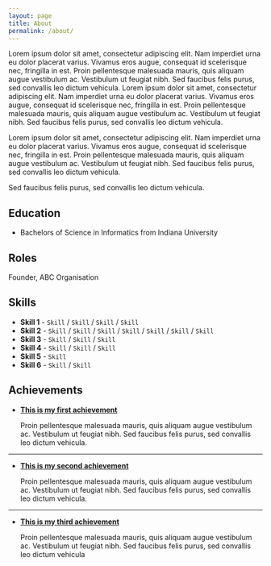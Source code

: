 ```yaml
---
layout: page
title: About
permalink: /about/
---
```


Lorem ipsum dolor sit amet, consectetur adipiscing elit. Nam imperdiet urna eu dolor placerat varius. Vivamus eros augue, consequat id scelerisque nec, fringilla in est. Proin pellentesque malesuada mauris, quis aliquam augue vestibulum ac. Vestibulum ut feugiat nibh. Sed faucibus felis purus, sed convallis leo dictum vehicula. Lorem ipsum dolor sit amet, consectetur adipiscing elit. Nam imperdiet urna eu dolor placerat varius. Vivamus eros augue, consequat id scelerisque nec, fringilla in est. Proin pellentesque malesuada mauris, quis aliquam augue vestibulum ac. Vestibulum ut feugiat nibh. Sed faucibus felis purus, sed convallis leo dictum vehicula.  

Lorem ipsum dolor sit amet, consectetur adipiscing elit. Nam imperdiet urna eu dolor placerat varius. Vivamus eros augue, consequat id scelerisque nec, fringilla in est. Proin pellentesque malesuada mauris, quis aliquam augue vestibulum ac. Vestibulum ut feugiat nibh. Sed faucibus felis purus, sed convallis leo dictum vehicula.

Sed faucibus felis purus, sed convallis leo dictum vehicula.

## Education

* Bachelors of Science in Informatics from Indiana University

## Roles

Founder, ABC Organisation

## Skills

* **Skill 1** - `Skill` / `Skill` / `Skill` / `Skill`
* **Skill 2** - `Skill` / `Skill` / `Skill` / `Skill` / `Skill` / `Skill` / `Skill`
* **Skill 3** - `Skill` / `Skill` / `Skill`
* **Skill 4** - `Skill` / `Skill` / `Skill`
* **Skill 5** - `Skill`
* **Skill 6** - `Skill` / `Skill`


## Achievements


* [**This is my first achievement**](#)

   Proin pellentesque malesuada mauris, quis aliquam augue vestibulum ac. Vestibulum ut feugiat nibh. Sed faucibus felis purus, sed convallis leo dictum vehicula.

***

* [**This is my second achievement**](#)

    Proin pellentesque malesuada mauris, quis aliquam augue vestibulum ac. Vestibulum ut feugiat nibh. Sed faucibus felis purus, sed convallis leo dictum vehicula.

***

* [**This is my third achievement**](#)

   Proin pellentesque malesuada mauris, quis aliquam augue vestibulum ac. Vestibulum ut feugiat nibh. Sed faucibus felis purus, sed convallis leo dictum vehicula
